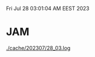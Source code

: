 Fri Jul 28 03:01:04 AM EEST 2023
# JAM
<a href='./cache/202307/28_03.log'>./cache/202307/28_03.log</a>

